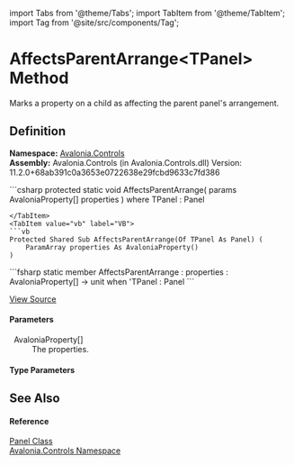 import Tabs from '@theme/Tabs'; 
import TabItem from '@theme/TabItem'; 
import Tag from '@site/src/components/Tag'; 

# AffectsParentArrange&lt;TPanel&gt; Method


Marks a property on a child as affecting the parent panel's arrangement.



## Definition
**Namespace:** <a href="N_Avalonia_Controls">Avalonia.Controls</a>  
**Assembly:** Avalonia.Controls (in Avalonia.Controls.dll) Version: 11.2.0+68ab391c0a3653e0722638e29fcbd9633c7fd386

<Tabs groupId="api-code-preview">
<TabItem value="csharp" label="C#">
```csharp
protected static void AffectsParentArrange<TPanel>(
	params AvaloniaProperty[] properties
)
where TPanel : Panel

```
</TabItem>
<TabItem value="vb" label="VB">
```vb
Protected Shared Sub AffectsParentArrange(Of TPanel As Panel) ( 
	ParamArray properties As AvaloniaProperty()
)
```
</TabItem>
<TabItem value="fsharp" label="F#">
```fsharp
static member AffectsParentArrange : 
        properties : AvaloniaProperty[] -> unit  when 'TPanel : Panel
```
</TabItem>
</Tabs>



<a href="https://github.com/AvaloniaUI/Avalonia/tree/master/srcAvalonia.Controls/Panel.cs#L105" title="View the source code">View Source</a>



#### Parameters
<dl><dt>  AvaloniaProperty[]</dt><dd>The properties.</dd></dl>

#### Type Parameters
<dl><dt /><dd /></dl>

## See Also


#### Reference
<a href="T_Avalonia_Controls_Panel">Panel Class</a>  
<a href="N_Avalonia_Controls">Avalonia.Controls Namespace</a>  
